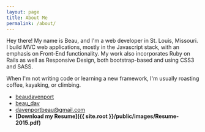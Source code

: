 ```yaml
---
layout: page
title: About Me
permalink: /about/
---
```

Hey there! My name is Beau, and I'm a web developer in St. Louis, Missouri. I build MVC 
web applications, mostly in the Javascript stack, with an emphasis on Front-End functionality. 
My work also incorporates Ruby on Rails as well as Responsive Design, both bootstrap-based and using
CSS3 and SASS. 

When I'm not writing code or learning a new framework, I'm usually roasting coffee, 
kayaking, or climbing.


- <i class="fa fa-github"></i> [beaudavenport](https://github.com/beaudavenport)
- <i class="fa fa-twitter"></i> [beau_dav](https://twitter.com/beau_dav)
- <i class="fa fa-envelope"></i> [davenportbeau@gmail.com](mailto:davenportbeau@gmail.com)
- <i class="fa fa-download"></i> __[Download my Resume]({{ site.root }}/public/images/Resume-2015.pdf)__


